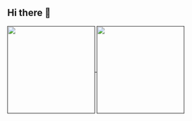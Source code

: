 ## Hi there 👋
<a href>
<img height=200 align="center" src="https://github-readme-stats-mrtylerjets-projects.vercel.app/api?username=tylerjet&show=prs_merged,prs_merged_percentage&hide_rank=true&theme=dark#gh-dark-mode-only" />
</a>
<a href>
<img height=200 align="center" src="https://github-readme-stats-mrtylerjets-projects.vercel.app/api/top-langs?username=tylerjet&layout=compact&langs_count=8&card_width=320theme=dark#gh-dark-mode-only" />
</a>

<!--
**Tylerjet/tylerjet** is a ✨ _special_ ✨ repository because its `README.md` (this file) appears on your GitHub profile.

Here are some ideas to get you started:

- 🔭 I’m currently working on ...
- 🌱 I’m currently learning ...
- 👯 I’m looking to collaborate on ...
- 🤔 I’m looking for help with ...
- 💬 Ask me about ...
- 📫 How to reach me: ...
- 😄 Pronouns: ...
- ⚡ Fun fact: ...
-->
